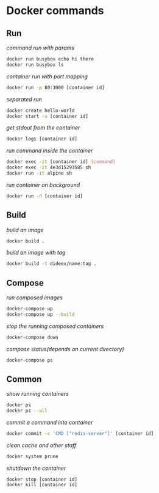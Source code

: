 # Docker commands

## Run
_command run with params_
```bash
docker run busybox echo hi there
docker run busybox ls
```

_container run with port mapping_
```bash
docker run -p 80:3000 [container id]
```

_separated run_
```bash
docker create hello-world
docker start -a [container id]
```

_get stdout from the container_
```bash
docker logs [container id]
```

_run command inside the container_
```bash
docker exec -it [container id] [command]
docker exec -it 4e3d15293585 sh
docker run -it alpine sh
```

_run container on background_
```bash
docker run -d [container id]
```

## Build
_build an image_
```bash
docker build .
```

_build an image with tag_
```bash
docker build -t dideex/name:tag .
```

## Compose

_run composed images_
```bash
docker-compose up
docker-compose up --build
```

_stop the running composed containers_
```bash
docker-compose down
```

_compose status(depends on current directory)_
```bash
docker-compose ps
```

## Common 
_show running containers_
```bash
docker ps
docker ps --all
```

_commit a command into container_
```bash
docker commit -c 'CMD ["redis-server"]' [container id]
```

_clean cache and other staff_
```bash
docker system prune
```

_shutdown the container_
```dashe
docker stop [container id]
docker kill [container id]
```